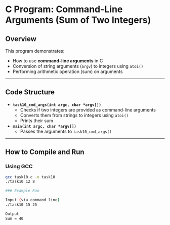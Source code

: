 # C Program: Command-Line Arguments (Sum of Two Integers)

## Overview
This program demonstrates:
- How to use **command-line arguments** in C  
- Conversion of string arguments (`argv`) to integers using `atoi()`  
- Performing arithmetic operation (sum) on arguments  

---

## Code Structure
- **`task10_cmd_args(int argc, char *argv[])`**
  - Checks if two integers are provided as command-line arguments  
  - Converts them from strings to integers using `atoi()`  
  - Prints their sum  
- **`main(int argc, char *argv[])`**
  - Passes the arguments to `task10_cmd_args()`  

---

## How to Compile and Run

### Using GCC
```sh
gcc task10.c -o task10
./task10 12 8

### Example Run

Input (via command line)
./task10 15 25

Output
Sum = 40